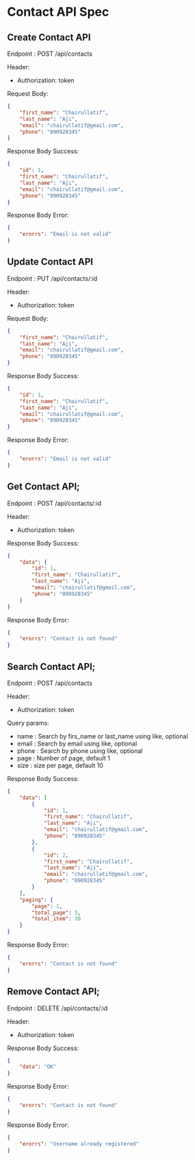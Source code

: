 # Contact API Spec

## Create Contact API

Endpoint : POST /api/contacts

Header:

- Authorization: token

Request Body:

```json
{
	"first_name": "Chairullatif",
	"last_name": "Aji",
	"email": "chairullatif@gmail.com",
	"phone": "090928345"
}
```

Response Body Success:

```json
{
	"id": 1,
	"first_name": "Chairullatif",
	"last_name": "Aji",
	"email": "chairullatif@gmail.com",
	"phone": "090928345"
}
```

Response Body Error:

```json
{
	"erorrs": "Email is not valid"
}
```

## Update Contact API

Endpoint : PUT /api/contacts/:id

Header:

- Authorization: token

Request Body:

```json
{
	"first_name": "Chairullatif",
	"last_name": "Aji",
	"email": "chairullatif@gmail.com",
	"phone": "090928345"
}
```

Response Body Success:

```json
{
	"id": 1,
	"first_name": "Chairullatif",
	"last_name": "Aji",
	"email": "chairullatif@gmail.com",
	"phone": "090928345"
}
```

Response Body Error:

```json
{
	"erorrs": "Email is not valid"
}
```

## Get Contact API;

Endpoint : POST /api/contacts/:id

Header:

- Authorization: token

Response Body Success:

```json
{
	"data": {
		"id": 1,
		"first_name": "Chairullatif",
		"last_name": "Aji",
		"email": "chairullatif@gmail.com",
		"phone": "090928345"
	}
}
```

Response Body Error:

```json
{
	"erorrs": "Contact is not found"
}
```

## Search Contact API;

Endpoint : POST /api/contacts

Header:

- Authorization: token

Query params:

- name : Search by firs_name or last_name using like, optional
- email : Search by email using like, optional
- phone : Search by phone using like, optional
- page : Number of page, default 1
- size : size per page, default 10

Response Body Success:

```json
{
	"data": [
		{
			"id": 1,
			"first_name": "Chairullatif",
			"last_name": "Aji",
			"email": "chairullatif@gmail.com",
			"phone": "090928345"
		},
		{
			"id": 2,
			"first_name": "Chairullatif",
			"last_name": "Aji",
			"email": "chairullatif@gmail.com",
			"phone": "090928345"
		}
	],
	"paging": {
		"page": 1,
		"total_page": 3,
		"total_item": 30
	}
}
```

Response Body Error:

```json
{
	"erorrs": "Contact is not found"
}
```

## Remove Contact API;

Endpoint : DELETE /api/contacts/:id

Header:

- Authorization: token

Response Body Success:

```json
{
	"data": "OK"
}
```

Response Body Error:

```json
{
	"erorrs": "Contact is not found"
}
```

Response Body Error:

```json
{
	"erorrs": "Username already registered"
}
```
